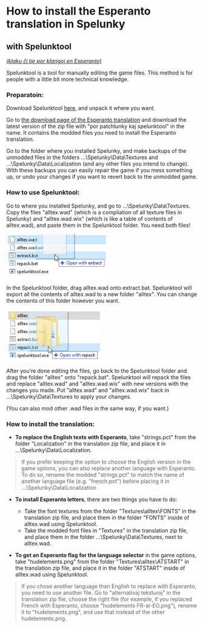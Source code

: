 # How to install the Esperanto translation in Spelunky
## with Spelunktool

[*(klaku ĉi tie por klarigoj en Esperanto)*](kielinstali-spelunktool.md)

Spelunktool is a tool for manually editing the game files. This method is for people with a little bit more technical knowledge.

### Preparatoin:

Download Spelunktool [here](http://www.tzarsectus.com/tools/spelunktool.rar), and unpack it where you want.

Go to [the download page of the Esperanto translation](https://github.com/Rajzin/Spelunky-Esperanto-traduko/releases/) and download the latest version of the zip file with "por patchlunky kaj spelunktool" in the name. It contains the modded files you need to install the Esperanto translation.

Go to the folder where you installed Spelunky, and make backups of the unmodded files in the folders ...\Spelunky\Data\Textures and ...\Spelunky\Data\Localization (and any other files you intend to change). With these backups you can easily repair the game if you mess something up, or undo your changes if you want to revert back to the unmodded game.

### How to use Spelunktool:

Go to where you installed Spelunky, and go to ...\Spelunky\Data\Textures. Copy the files "alltex.wad" (which is a compliation of all texture files in Spelunky) and "alltex.wad.wix" (which is like a table of contents of alltex.wad), and paste them in the Spelunktool folder. You need both files!

![](aliaj/ekrankopio-st-extract.png)

In the Spelunktool folder, drag alltex.wad onto extract.bat. Spelunktool will export all the contents of alltex.wad to a new folder "alltex". You can change the contents of this folder however you want.

![](aliaj/ekrankopio-st-repack.png)

After you're done editing the files, go back to the Spelunktool folder and drag the folder "alltex" onto "repack.bat". Spelunktool will repack the files and replace "alltex.wad" and "alltex.wad.wix" with new versions with the changes you made. Put "alltex.wad" and "alltex.wad.wix" back in ...\Spelunky\Data\Textures to apply your changes.

(You can also mod other .wad files in the same way, if you want.)

### How to install the translation:

- **To replace the English texts with Esperanto**, take "strings.pct" from the folder "Localization" in the translation zip file, and place it in ...\Spelunky\Data\Localization.

> If you prefer keeping the option to choose the English version in the game options, you can also replace another language with Esperanto. To do so, rename the modded "strings.pct" to match the name of another language file (e.g. "french.pct") before placing it in ...\Spelunky\Data\Localization

- **To install Esperanto letters**, there are two things you have to do:
  - Take the font textures from the folder "Textures\alltex\FONTS" in the translation zip file, and place them in the folder "FONTS" inside of alltex.wad using Spelunktool.
  - Take the modded font files in "Textures" in the translation zip file, and place them in the folder ...\Spelunky\Data\Textures, next to alltex.wad.

- **To get an Esperanto flag for the language selector** in the game options, take "hudelements.png" from the folder "Textures\alltex\ATSTART" in the translation zip file, and place it in the folder "ATSTART" inside of alltex.wad using Spelunktool.

> If you chose another language than English to replace with Esperanto, you need to use another file. Go to "alternativaj teksturoj" in the translation zip file, choose the right file (for example, if you replaced French with Esperanto, choose "hudelements FR-al-EO.png"), rename it to "hudelements.png", and use that instead of the other hudelements.png.